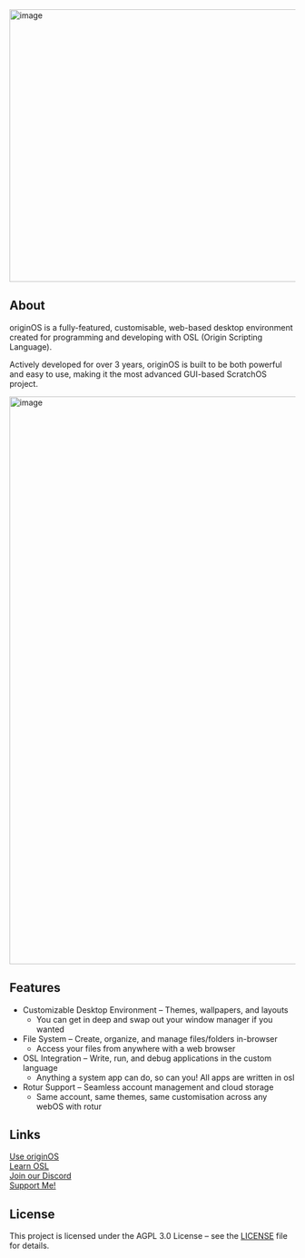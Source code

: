 <img width="1440" height="480" alt="image" src="https://github.com/user-attachments/assets/648e5ad8-8101-44c2-9e47-864ed8476ff1" />


## About

originOS is a fully-featured, customisable, web-based desktop environment created for programming and developing with OSL (Origin Scripting Language).

Actively developed for over 3 years, originOS is built to be both powerful and easy to use, making it the most advanced GUI-based ScratchOS project.

<img width="1600" height="1000" alt="image" src="https://github.com/user-attachments/assets/d096f6e5-e4b6-4997-9dac-445953c2f440" />

## Features

- Customizable Desktop Environment – Themes, wallpapers, and layouts
  - You can get in deep and swap out your window manager if you wanted
- File System – Create, organize, and manage files/folders in-browser
  - Access your files from anywhere with a web browser
- OSL Integration – Write, run, and debug applications in the custom language
  - Anything a system app can do, so can you! All apps are written in osl
- Rotur Support – Seamless account management and cloud storage
  - Same account, same themes, same customisation across any webOS with rotur

## Links

[Use originOS](https://origin.mistium.com)<br>
[Learn OSL](https://osl.mistium.com)<br>
[Join our Discord](https://discord.com/invite/ReyzwPx2g9)<br>
[Support Me!](https://www.patreon.com/c/mistium)

## License

This project is licensed under the AGPL 3.0 License – see the [LICENSE](https://github.com/Mistium/Origin-OS/blob/main/LICENSE) file for details.
